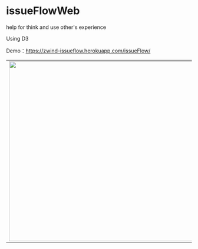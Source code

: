 # issueFlowWeb
help for think and use other's experience

Using D3

Demo：https://zwind-issueflow.herokuapp.com/issueFlow/

<table style="width:auto;"><tr><td><a href="https://picasaweb.google.com/lh/photo/MFIq5vdHvE92PsBVQOHMuUBqUQOOouEPWDMkh9NC2yE?feat=embedwebsite"><img src="https://lh3.googleusercontent.com/-iFCG-_H5a4U/VtpPUw775pI/AAAAAAAAAY4/y_PzVpTvl0M/s800-Ic42/issueFlow.png" height="489" width="800" /></a></td></tr></table>
